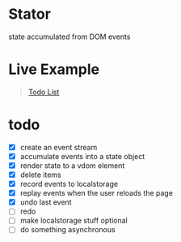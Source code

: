# Stator

state accumulated from DOM events

# Live Example

> [Todo List](http://stator.surge.sh)

# todo
* [x] create an event stream
* [x] accumulate events into a state object
* [x] render state to a vdom element
* [x] delete items
* [x] record events to localstorage
* [x] replay events when the user reloads the page
* [x] undo last event
* [ ] redo
* [ ] make localstorage stuff optional
* [ ] do something asynchronous
